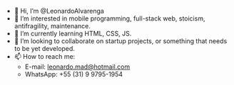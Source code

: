 - 👋 Hi, I’m @LeonardoAlvarenga
- 👀 I’m interested in mobile programming, full-stack web, stoicism, antifragility, maintenance. 
- 🌱 I’m currently learning HTML, CSS, JS.
- 💞️ I’m looking to collaborate on startup projects, or something that needs to be yet developed.
- 📫 How to reach me:
  - E-mail: leonardo.mad@hotmail.com
  - WhatsApp: +55 (31) 9 9795-1954

<!---
LeonardoAlvarenga/LeonardoAlvarenga is a ✨ special ✨ repository because its `README.md` (this file) appears on your GitHub profile.
You can click the Preview link to take a look at your changes.
--->
